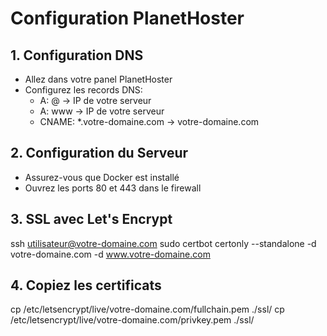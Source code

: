 # Configuration PlanetHoster

## 1. Configuration DNS
- Allez dans votre panel PlanetHoster
- Configurez les records DNS:
  - A: @ → IP de votre serveur
  - A: www → IP de votre serveur
  - CNAME: *.votre-domaine.com → votre-domaine.com

## 2. Configuration du Serveur
- Assurez-vous que Docker est installé
- Ouvrez les ports 80 et 443 dans le firewall

## 3. SSL avec Let's Encrypt
ssh utilisateur@votre-domaine.com
sudo certbot certonly --standalone -d votre-domaine.com -d www.votre-domaine.com

## 4. Copiez les certificats
cp /etc/letsencrypt/live/votre-domaine.com/fullchain.pem ./ssl/
cp /etc/letsencrypt/live/votre-domaine.com/privkey.pem ./ssl/